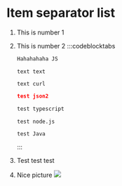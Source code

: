 # Item separator list

1. This is number 1
2. This is number 2
   :::codeblocktabs
   ```javascript
   Hahahahaha JS
   ```

   ```none
   text text
   ```

   ```curl
   text curl
   ```

   ```json
   test json2
   ```

   ```typescript
   test typescript
   ```

   ```nodejs
   test node.js
   ```

   ```java
   test Java
   ```
   :::
3. Test test test
4. Nice picture
   ![](https://archbee-image-uploads.s3.amazonaws.com/HCIek7I0UxvyNHQ0EFzVX-AtZrCnHlPoBY_u6sIYNQd-20240917-101246.svg)


